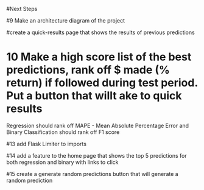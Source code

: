 #Next Steps

#9 Make an architecture diagram of the project

#create a quick-results page that shows the results of previous predictions

# 10 Make a high score list of the best predictions, rank off $ made (% return) if followed during test period. Put a button that willt ake to quick results
Regression should rank off MAPE - Mean Absolute Percentage Error and Binary Classification should rank off F1 score

#13 add Flask Limiter to imports

#14 add a feature to the home page that shows the top 5 predictions for both regression and binary with links to click

#15 create a generate random predictions button that will generate a random prediction 